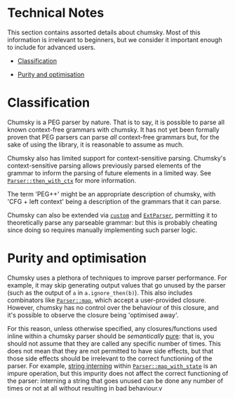 # Technical Notes

This section contains assorted details about chumsky. Most of this information is irrelevant to beginners, but we
consider it important enough to include for advanced users.

- [Classification](#classification)

- [Purity and optimisation](#purity-and-optimisation)

# Classification

Chumsky is a PEG parser by nature. That is to say, it is possible to parse all known context-free grammars with chumsky.
It has not yet been formally proven that PEG parsers can parse *all* context-free grammars but, for the sake of using
the library, it is reasonable to assume as much.

Chumsky also has limited support for context-sensitive parsing. Chumsky's context-sensitive parsing allows previously
parsed elements of the grammar to inform the parsing of future elements in a limited way. See [`Parser::then_with_ctx`](https://docs.rs/chumsky/1.0.0-alpha.4/chumsky/trait.Parser.html#method.then_with_ctx)
for more information.

The term 'PEG++' might be an appropriate description of chumsky, with 'CFG + left context' being a description of the
grammars that it can parse.

Chumsky can also be extended via [`custom`](https://docs.rs/chumsky/1.0.0-alpha.4/chumsky/primitive/fn.custom.html) and [`ExtParser`](https://docs.rs/chumsky/1.0.0-alpha.4/chumsky/extension/v1/trait.ExtParser.html), permitting it to theoretically parse any parseable
grammar: but this is probably cheating since doing so requires manually implementing such parser logic.

# Purity and optimisation

Chumsky uses a plethora of techniques to improve parser performance. For example, it may skip generating output values
that go unused by the parser (such as the output of `a` in `a.ignore_then(b)`). This also includes combinators like
[`Parser::map`](https://docs.rs/chumsky/1.0.0-alpha.4/chumsky/trait.Parser.html#method.map), which accept a user-provided closure. However, chumsky has no control over the behaviour of this
closure, and it's possible to observe the closure being 'optimised away'.

For this reason, unless otherwise specified, any closures/functions used inline within a chumsky parser should be
*semantically* [pure](https://en.wikipedia.org/wiki/Purely_functional_programming): that is, you should not assume that
they are called any specific number of times. This does not mean that they are not permitted to have side effects, but
that those side effects should be irrelevant to the correct functioning of the parser. For example,
[string interning](https://en.wikipedia.org/wiki/String_interning) within [`Parser::map_with_state`](https://docs.rs/chumsky/1.0.0-alpha.4/chumsky/trait.Parser.html#method.map_with_state) is an impure
operation, but this impurity does not affect the correct functioning of the parser: interning a string that goes unused
can be done any number of times or not at all without resulting in bad behaviour.v
